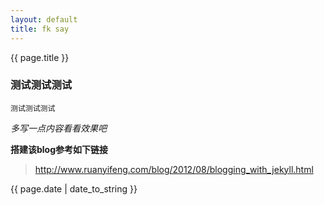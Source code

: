 ```yaml
---
layout: default
title: fk say
---
```

{{ page.title }}

### 测试测试测试

```
测试测试测试
```

*多写一点内容看看效果吧*

**搭建该blog参考如下链接**
> http://www.ruanyifeng.com/blog/2012/08/blogging_with_jekyll.html

{{ page.date | date_to_string }}
